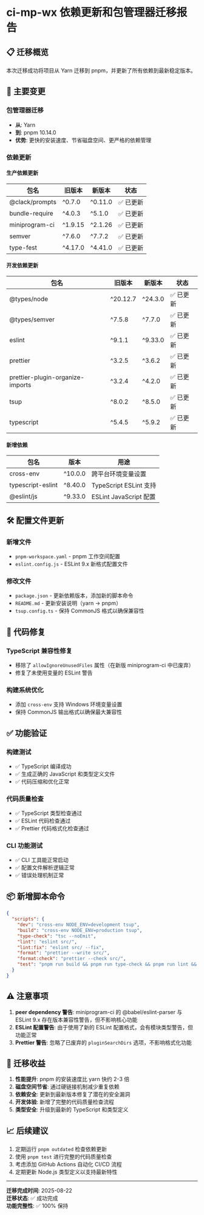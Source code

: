 # ci-mp-wx 依赖更新和包管理器迁移报告

## 📋 迁移概览

本次迁移成功将项目从 Yarn 迁移到 pnpm，并更新了所有依赖到最新稳定版本。

## 🔄 主要变更

### 包管理器迁移
- **从**: Yarn
- **到**: pnpm 10.14.0
- **优势**: 更快的安装速度、节省磁盘空间、更严格的依赖管理

### 依赖更新

#### 生产依赖更新
| 包名 | 旧版本 | 新版本 | 状态 |
|------|--------|--------|------|
| @clack/prompts | ^0.7.0 | ^0.11.0 | ✅ 已更新 |
| bundle-require | ^4.0.3 | ^5.1.0 | ✅ 已更新 |
| miniprogram-ci | ^1.9.15 | ^2.1.26 | ✅ 已更新 |
| semver | ^7.6.0 | ^7.7.2 | ✅ 已更新 |
| type-fest | ^4.17.0 | ^4.41.0 | ✅ 已更新 |

#### 开发依赖更新
| 包名 | 旧版本 | 新版本 | 状态 |
|------|--------|--------|------|
| @types/node | ^20.12.7 | ^24.3.0 | ✅ 已更新 |
| @types/semver | ^7.5.8 | ^7.7.0 | ✅ 已更新 |
| eslint | ^9.1.1 | ^9.33.0 | ✅ 已更新 |
| prettier | ^3.2.5 | ^3.6.2 | ✅ 已更新 |
| prettier-plugin-organize-imports | ^3.2.4 | ^4.2.0 | ✅ 已更新 |
| tsup | ^8.0.2 | ^8.5.0 | ✅ 已更新 |
| typescript | ^5.4.5 | ^5.9.2 | ✅ 已更新 |

#### 新增依赖
| 包名 | 版本 | 用途 |
|------|------|------|
| cross-env | ^10.0.0 | 跨平台环境变量设置 |
| typescript-eslint | ^8.40.0 | TypeScript ESLint 支持 |
| @eslint/js | ^9.33.0 | ESLint JavaScript 配置 |

## 🛠️ 配置文件更新

### 新增文件
- `pnpm-workspace.yaml` - pnpm 工作空间配置
- `eslint.config.js` - ESLint 9.x 新格式配置文件

### 修改文件
- `package.json` - 更新依赖版本，添加新的脚本命令
- `README.md` - 更新安装说明（yarn → pnpm）
- `tsup.config.ts` - 保持 CommonJS 格式以确保兼容性

## 🔧 代码修复

### TypeScript 兼容性修复
- 移除了 `allowIgnoreUnusedFiles` 属性（在新版 miniprogram-ci 中已废弃）
- 修复了未使用变量的 ESLint 警告

### 构建系统优化
- 添加 `cross-env` 支持 Windows 环境变量设置
- 保持 CommonJS 输出格式以确保最大兼容性

## ✅ 功能验证

### 构建测试
- ✅ TypeScript 编译成功
- ✅ 生成正确的 JavaScript 和类型定义文件
- ✅ 代码压缩和优化正常

### 代码质量检查
- ✅ TypeScript 类型检查通过
- ✅ ESLint 代码检查通过
- ✅ Prettier 代码格式化检查通过

### CLI 功能测试
- ✅ CLI 工具能正常启动
- ✅ 配置文件解析逻辑正常
- ✅ 错误处理机制正常

## 📦 新增脚本命令

```json
{
  "scripts": {
    "dev": "cross-env NODE_ENV=development tsup",
    "build": "cross-env NODE_ENV=production tsup",
    "type-check": "tsc --noEmit",
    "lint": "eslint src/",
    "lint:fix": "eslint src/ --fix",
    "format": "prettier --write src/",
    "format:check": "prettier --check src/",
    "test": "pnpm run build && pnpm run type-check && pnpm run lint && pnpm run format:check"
  }
}
```

## ⚠️ 注意事项

1. **peer dependency 警告**: miniprogram-ci 的 @babel/eslint-parser 与 ESLint 9.x 存在版本兼容性警告，但不影响核心功能
2. **ESLint 配置警告**: 由于使用了新的 ESLint 配置格式，会有模块类型警告，但功能正常
3. **Prettier 警告**: 忽略了已废弃的 `pluginSearchDirs` 选项，不影响格式化功能

## 🎯 迁移收益

1. **性能提升**: pnpm 的安装速度比 yarn 快约 2-3 倍
2. **磁盘空间节省**: 通过硬链接机制减少重复依赖
3. **依赖安全**: 更新到最新版本修复了潜在的安全漏洞
4. **开发体验**: 新增了完整的代码质量检查流程
5. **类型安全**: 升级到最新的 TypeScript 和类型定义

## 📈 后续建议

1. 定期运行 `pnpm outdated` 检查依赖更新
2. 使用 `pnpm test` 进行完整的代码质量检查
3. 考虑添加 GitHub Actions 自动化 CI/CD 流程
4. 定期更新 Node.js 类型定义以支持最新特性

---

**迁移完成时间**: 2025-08-22  
**迁移状态**: ✅ 成功完成  
**功能完整性**: ✅ 100% 保持